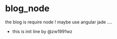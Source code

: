 # blog_node
the blog is require node ! maybe use angular jade .... 
+ this is init line by @zw1991wz
